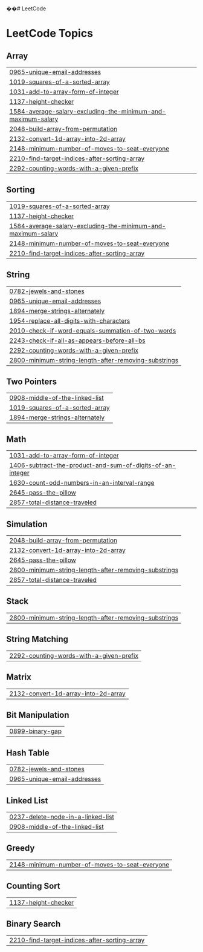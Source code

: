 ��#   L e e t C o d e  
 
<!---LeetCode Topics Start-->
# LeetCode Topics
## Array
|  |
| ------- |
| [0965-unique-email-addresses](https://github.com/haadi-gill/LeetCode/tree/master/0965-unique-email-addresses) |
| [1019-squares-of-a-sorted-array](https://github.com/haadi-gill/LeetCode/tree/master/1019-squares-of-a-sorted-array) |
| [1031-add-to-array-form-of-integer](https://github.com/haadi-gill/LeetCode/tree/master/1031-add-to-array-form-of-integer) |
| [1137-height-checker](https://github.com/haadi-gill/LeetCode/tree/master/1137-height-checker) |
| [1584-average-salary-excluding-the-minimum-and-maximum-salary](https://github.com/haadi-gill/LeetCode/tree/master/1584-average-salary-excluding-the-minimum-and-maximum-salary) |
| [2048-build-array-from-permutation](https://github.com/haadi-gill/LeetCode/tree/master/2048-build-array-from-permutation) |
| [2132-convert-1d-array-into-2d-array](https://github.com/haadi-gill/LeetCode/tree/master/2132-convert-1d-array-into-2d-array) |
| [2148-minimum-number-of-moves-to-seat-everyone](https://github.com/haadi-gill/LeetCode/tree/master/2148-minimum-number-of-moves-to-seat-everyone) |
| [2210-find-target-indices-after-sorting-array](https://github.com/haadi-gill/LeetCode/tree/master/2210-find-target-indices-after-sorting-array) |
| [2292-counting-words-with-a-given-prefix](https://github.com/haadi-gill/LeetCode/tree/master/2292-counting-words-with-a-given-prefix) |
## Sorting
|  |
| ------- |
| [1019-squares-of-a-sorted-array](https://github.com/haadi-gill/LeetCode/tree/master/1019-squares-of-a-sorted-array) |
| [1137-height-checker](https://github.com/haadi-gill/LeetCode/tree/master/1137-height-checker) |
| [1584-average-salary-excluding-the-minimum-and-maximum-salary](https://github.com/haadi-gill/LeetCode/tree/master/1584-average-salary-excluding-the-minimum-and-maximum-salary) |
| [2148-minimum-number-of-moves-to-seat-everyone](https://github.com/haadi-gill/LeetCode/tree/master/2148-minimum-number-of-moves-to-seat-everyone) |
| [2210-find-target-indices-after-sorting-array](https://github.com/haadi-gill/LeetCode/tree/master/2210-find-target-indices-after-sorting-array) |
## String
|  |
| ------- |
| [0782-jewels-and-stones](https://github.com/haadi-gill/LeetCode/tree/master/0782-jewels-and-stones) |
| [0965-unique-email-addresses](https://github.com/haadi-gill/LeetCode/tree/master/0965-unique-email-addresses) |
| [1894-merge-strings-alternately](https://github.com/haadi-gill/LeetCode/tree/master/1894-merge-strings-alternately) |
| [1954-replace-all-digits-with-characters](https://github.com/haadi-gill/LeetCode/tree/master/1954-replace-all-digits-with-characters) |
| [2010-check-if-word-equals-summation-of-two-words](https://github.com/haadi-gill/LeetCode/tree/master/2010-check-if-word-equals-summation-of-two-words) |
| [2243-check-if-all-as-appears-before-all-bs](https://github.com/haadi-gill/LeetCode/tree/master/2243-check-if-all-as-appears-before-all-bs) |
| [2292-counting-words-with-a-given-prefix](https://github.com/haadi-gill/LeetCode/tree/master/2292-counting-words-with-a-given-prefix) |
| [2800-minimum-string-length-after-removing-substrings](https://github.com/haadi-gill/LeetCode/tree/master/2800-minimum-string-length-after-removing-substrings) |
## Two Pointers
|  |
| ------- |
| [0908-middle-of-the-linked-list](https://github.com/haadi-gill/LeetCode/tree/master/0908-middle-of-the-linked-list) |
| [1019-squares-of-a-sorted-array](https://github.com/haadi-gill/LeetCode/tree/master/1019-squares-of-a-sorted-array) |
| [1894-merge-strings-alternately](https://github.com/haadi-gill/LeetCode/tree/master/1894-merge-strings-alternately) |
## Math
|  |
| ------- |
| [1031-add-to-array-form-of-integer](https://github.com/haadi-gill/LeetCode/tree/master/1031-add-to-array-form-of-integer) |
| [1406-subtract-the-product-and-sum-of-digits-of-an-integer](https://github.com/haadi-gill/LeetCode/tree/master/1406-subtract-the-product-and-sum-of-digits-of-an-integer) |
| [1630-count-odd-numbers-in-an-interval-range](https://github.com/haadi-gill/LeetCode/tree/master/1630-count-odd-numbers-in-an-interval-range) |
| [2645-pass-the-pillow](https://github.com/haadi-gill/LeetCode/tree/master/2645-pass-the-pillow) |
| [2857-total-distance-traveled](https://github.com/haadi-gill/LeetCode/tree/master/2857-total-distance-traveled) |
## Simulation
|  |
| ------- |
| [2048-build-array-from-permutation](https://github.com/haadi-gill/LeetCode/tree/master/2048-build-array-from-permutation) |
| [2132-convert-1d-array-into-2d-array](https://github.com/haadi-gill/LeetCode/tree/master/2132-convert-1d-array-into-2d-array) |
| [2645-pass-the-pillow](https://github.com/haadi-gill/LeetCode/tree/master/2645-pass-the-pillow) |
| [2800-minimum-string-length-after-removing-substrings](https://github.com/haadi-gill/LeetCode/tree/master/2800-minimum-string-length-after-removing-substrings) |
| [2857-total-distance-traveled](https://github.com/haadi-gill/LeetCode/tree/master/2857-total-distance-traveled) |
## Stack
|  |
| ------- |
| [2800-minimum-string-length-after-removing-substrings](https://github.com/haadi-gill/LeetCode/tree/master/2800-minimum-string-length-after-removing-substrings) |
## String Matching
|  |
| ------- |
| [2292-counting-words-with-a-given-prefix](https://github.com/haadi-gill/LeetCode/tree/master/2292-counting-words-with-a-given-prefix) |
## Matrix
|  |
| ------- |
| [2132-convert-1d-array-into-2d-array](https://github.com/haadi-gill/LeetCode/tree/master/2132-convert-1d-array-into-2d-array) |
## Bit Manipulation
|  |
| ------- |
| [0899-binary-gap](https://github.com/haadi-gill/LeetCode/tree/master/0899-binary-gap) |
## Hash Table
|  |
| ------- |
| [0782-jewels-and-stones](https://github.com/haadi-gill/LeetCode/tree/master/0782-jewels-and-stones) |
| [0965-unique-email-addresses](https://github.com/haadi-gill/LeetCode/tree/master/0965-unique-email-addresses) |
## Linked List
|  |
| ------- |
| [0237-delete-node-in-a-linked-list](https://github.com/haadi-gill/LeetCode/tree/master/0237-delete-node-in-a-linked-list) |
| [0908-middle-of-the-linked-list](https://github.com/haadi-gill/LeetCode/tree/master/0908-middle-of-the-linked-list) |
## Greedy
|  |
| ------- |
| [2148-minimum-number-of-moves-to-seat-everyone](https://github.com/haadi-gill/LeetCode/tree/master/2148-minimum-number-of-moves-to-seat-everyone) |
## Counting Sort
|  |
| ------- |
| [1137-height-checker](https://github.com/haadi-gill/LeetCode/tree/master/1137-height-checker) |
## Binary Search
|  |
| ------- |
| [2210-find-target-indices-after-sorting-array](https://github.com/haadi-gill/LeetCode/tree/master/2210-find-target-indices-after-sorting-array) |
<!---LeetCode Topics End-->